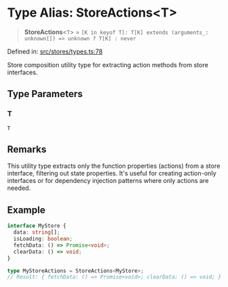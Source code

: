 # Type Alias: StoreActions\<T\>

> **StoreActions**\<`T`\> = `` [K in keyof T]: T[K] extends (arguments_: unknown[]) => unknown ? T[K] : never ``

Defined in: [src/stores/types.ts:78](https://github.com/Nick2bad4u/Uptime-Watcher/blob/2a45eeb1723f8f7089001af2c92aa07d82dfe7e4/src/stores/types.ts#L78)

Store composition utility type for extracting action methods from store interfaces.

## Type Parameters

### T

`T`

## Remarks

This utility type extracts only the function properties (actions) from a store
interface, filtering out state properties. It's useful for creating action-only
interfaces or for dependency injection patterns where only actions are needed.

## Example

```typescript
interface MyStore {
  data: string[];
  isLoading: boolean;
  fetchData: () => Promise<void>;
  clearData: () => void;
}

type MyStoreActions = StoreActions<MyStore>;
// Result: { fetchData: () => Promise<void>; clearData: () => void; }
```
